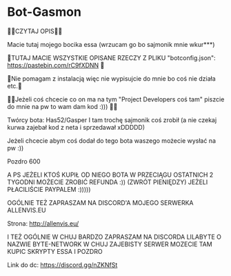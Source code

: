 # Bot-Gasmon

🔻🔻CZYTAJ OPIS🔻🔻

Macie tutaj mojego bocika essa (wrzucam go bo sajmonik mnie wkur***) 

🔸TUTAJ MACIE WSZYSTKIE OPISANE RZECZY Z PLIKU "botconfig.json": https://pastebin.com/rC9fXDNN 🔸

🔸Nie pomagam z instalacją więc nie wypisujcie do mnie bo coś nie działa etc.🔸

🛑🛑Jeżeli coś chcecie co on ma na tym "Project Developers coś tam" piszcie do mnie na pw to wam dam kod :))) 🛑🛑

Twórcy bota:
Has52/Gasper
I tam trochę sajmonik coś zrobił (a nie czekaj kurwa zajebał kod z neta i sprzedawał xDDDDD)

Jeżeli chcecie abym coś dodał do tego bota waszego możecie wysłać na pw :)) 

Pozdro 600


A PS JEŻELI KTOŚ KUPIŁ OD NIEGO BOTA W PRZECIĄGU OSTATNICH 2 TYGODNI MOŻECIE ZROBIĆ REFUNDA :)) (ZWRÓT PIENIĘDZY) JEŻELI PŁACILIŚCIE PAYPALEM :)))))




OGÓLNIE TEŻ ZAPRASZAM NA DISCORD'A MOJEGO SERWERKA ALLENVIS.EU

Strona: http://allenvis.eu/

I TEŻ OGÓLNIE W CHUJ BARDZO ZAPRASZAM NA DISCORDA LILABYTE O NAZWIE BYTE-NETWORK W CHUJ ZAJEBISTY SERWER MOZECIE TAM KUPIC SKRYPTY ESSA I POZDRO

Link do dc: https://discord.gg/nZKNfSt
